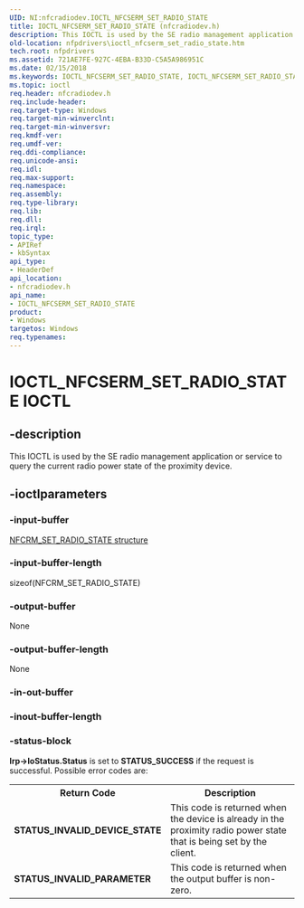 ```yaml
---
UID: NI:nfcradiodev.IOCTL_NFCSERM_SET_RADIO_STATE
title: IOCTL_NFCSERM_SET_RADIO_STATE (nfcradiodev.h)
description: This IOCTL is used by the SE radio management application or service to query the current radio power state of the proximity device.
old-location: nfpdrivers\ioctl_nfcserm_set_radio_state.htm
tech.root: nfpdrivers
ms.assetid: 721AE7FE-927C-4EBA-B33D-C5A5A986951C
ms.date: 02/15/2018
ms.keywords: IOCTL_NFCSERM_SET_RADIO_STATE, IOCTL_NFCSERM_SET_RADIO_STATE control, IOCTL_NFCSERM_SET_RADIO_STATE control code [Near-Field Proximity Drivers], nfcradiodev/IOCTL_NFCSERM_SET_RADIO_STATE, nfpdrivers.ioctl_nfcserm_set_radio_state
ms.topic: ioctl
req.header: nfcradiodev.h
req.include-header: 
req.target-type: Windows
req.target-min-winverclnt: 
req.target-min-winversvr: 
req.kmdf-ver: 
req.umdf-ver: 
req.ddi-compliance: 
req.unicode-ansi: 
req.idl: 
req.max-support: 
req.namespace: 
req.assembly: 
req.type-library: 
req.lib: 
req.dll: 
req.irql: 
topic_type:
- APIRef
- kbSyntax
api_type:
- HeaderDef
api_location:
- nfcradiodev.h
api_name:
- IOCTL_NFCSERM_SET_RADIO_STATE
product:
- Windows
targetos: Windows
req.typenames: 
---
```


# IOCTL_NFCSERM_SET_RADIO_STATE IOCTL


## -description


This IOCTL is used by the SE radio management application or service to query the current radio power state of the proximity device.


## -ioctlparameters




### -input-buffer


<a href="https://msdn.microsoft.com/22FE29AC-790D-40D2-949F-9C132F67AEAB"> NFCRM_SET_RADIO_STATE structure</a>



### -input-buffer-length

sizeof(NFCRM_SET_RADIO_STATE)


### -output-buffer

None


### -output-buffer-length

None


### -in-out-buffer








### -inout-buffer-length








### -status-block

<b>Irp-&gt;IoStatus.Status</b> is set to <b>STATUS_SUCCESS</b> if the request is successful. Possible error codes are:

<table>
<tr>
<th>Return Code</th>
<th>Description</th>
</tr>
<tr>
<td><b>STATUS_INVALID_DEVICE_STATE</b></td>
<td>This code is returned when the device is already in the proximity radio power state that is being set by the client.</td>
</tr>
<tr>
<td><b>STATUS_INVALID_PARAMETER</b></td>
<td>This code is returned when the output buffer is non-zero.</td>
</tr>
</table>
 

